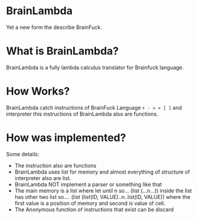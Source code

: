 # BrainLambda
Yet a new form the describe BrainFuck.

# What is BrainLambda?
BrainLambda is a fully lambda calculus translator for Brainfuck language.

# How Works?
BrainLambda catch instructions of BrainFuck Language ```+ - > < [ ]``` and interpreter this instructions of BrainLambda also are functions.

# How was implemented?
Some details:

 * The instruction also are functions
 * BrainLambda uses list for memory and almost everything of structure of interpreter also are list.
 * BrainLambda NOT implement a parser or something like that
 * The main memory is a list where let until n so... (list (...n...)) inside the list has other two list so.... (list (list(ID, VALUE)..n..list(ID, VALUE)) where  the first value is a position of memory and second is value of cell.
 * The Anonymous function of instructions that exist can be discard
